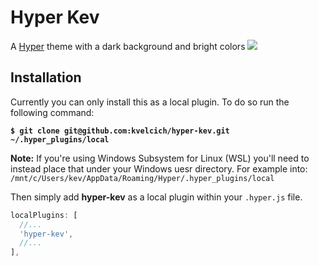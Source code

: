 # Hyper Kev
A [Hyper](https://hyper.is) theme with a dark background and bright colors
![](screenshot.png)

## Installation
Currently you can only install this as a local plugin. To do so run the 
following command:

**`$ git clone git@github.com:kvelcich/hyper-kev.git ~/.hyper_plugins/local`**

**Note:** If you're using Windows Subsystem for Linux (WSL) you'll need to instead
place that under your Windows uesr directory. For example into:
`/mnt/c/Users/kev/AppData/Roaming/Hyper/.hyper_plugins/local`

Then simply add **hyper-kev** as a local plugin within your `.hyper.js` file.
```javascript
localPlugins: [
  //...
  'hyper-kev',
  //...
],
```

